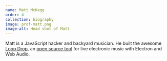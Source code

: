 ```yaml
---
name: Matt McKegg
order: 4
collection: biography
image: prof-matt.png
image-alt: Head shot of Matt
---
```

Matt is a JavaScript hacker and backyard musician. He built the awesome [Loop Drop](http://loopjs.com), an [open source tool](https://github.com/mmckegg/loop-drop-app) for live electronic music with Electron and Web Audio.
